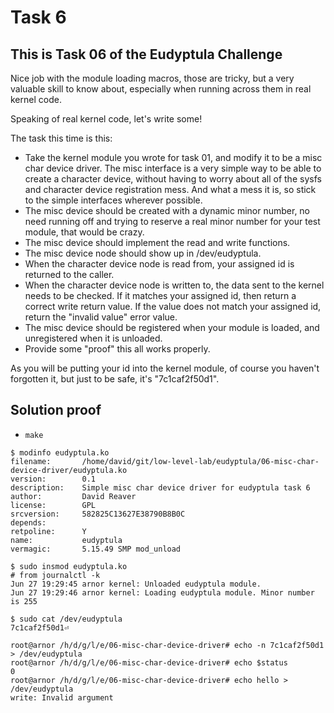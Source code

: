 # Task 6

## This is Task 06 of the Eudyptula Challenge

Nice job with the module loading macros, those are tricky, but a very
valuable skill to know about, especially when running across them in
real kernel code.

Speaking of real kernel code, let's write some!

The task this time is this:
  - Take the kernel module you wrote for task 01, and modify it to be a
    misc char device driver.  The misc interface is a very simple way to
    be able to create a character device, without having to worry about
    all of the sysfs and character device registration mess.  And what a
    mess it is, so stick to the simple interfaces wherever possible.
  - The misc device should be created with a dynamic minor number, no
    need running off and trying to reserve a real minor number for your
    test module, that would be crazy.
  - The misc device should implement the read and write functions.
  - The misc device node should show up in /dev/eudyptula.
  - When the character device node is read from, your assigned id is
    returned to the caller.
  - When the character device node is written to, the data sent to the
    kernel needs to be checked.  If it matches your assigned id, then
    return a correct write return value.  If the value does not match
    your assigned id, return the "invalid value" error value.
  - The misc device should be registered when your module is loaded, and
    unregistered when it is unloaded.
  - Provide some "proof" this all works properly.

As you will be putting your id into the kernel module, of course you
haven't forgotten it, but just to be safe, it's "7c1caf2f50d1".

## Solution proof

- `make`

```
$ modinfo eudyptula.ko
filename:       /home/david/git/low-level-lab/eudyptula/06-misc-char-device-driver/eudyptula.ko
version:        0.1
description:    Simple misc char device driver for eudyptula task 6
author:         David Reaver
license:        GPL
srcversion:     582825C13627E38790B8B0C
depends:
retpoline:      Y
name:           eudyptula
vermagic:       5.15.49 SMP mod_unload
```

```
$ sudo insmod eudyptula.ko
# from journalctl -k
Jun 27 19:29:45 arnor kernel: Unloaded eudyptula module.
Jun 27 19:29:46 arnor kernel: Loading eudyptula module. Minor number is 255
```

```
$ sudo cat /dev/eudyptula
7c1caf2f50d1⏎
```

```
root@arnor /h/d/g/l/e/06-misc-char-device-driver# echo -n 7c1caf2f50d1 > /dev/eudyptula
root@arnor /h/d/g/l/e/06-misc-char-device-driver# echo $status
0
root@arnor /h/d/g/l/e/06-misc-char-device-driver# echo hello > /dev/eudyptula
write: Invalid argument
```
